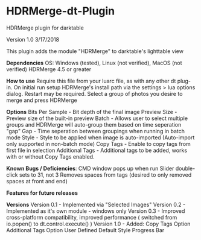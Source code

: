 # HDRMerge-dt-Plugin
HDRMerge plugin for darktable


Version 1.0     3/17/2018

This plugin adds the module "HDRMerge" to darktable's lighttable view

****Dependencies****
OS: Windows (tested), Linux (not verified), MacOS (not verified)
HDRMerge 4.5 or greater

****How to use****
Require this file from your luarc file, as with any other dt plug-in.
On initial run setup HDRMerge's install path via the settings > lua options dialog. Restart may be required.
Select a group of photos you desire to merge and press HDRMerge

****Options****
Bits Per Sample - Bit depth of the final image
Preview Size - Preview size of the built-in preview
Batch - Allows user to select multiple groups and HDRMerge will auto-group them based on time seperation "gap"
Gap - Time seperation between groupings when running in batch mode
Style - Style to be applied when image is auto-imported (Auto-import only supported in non-batch mode)
Copy Tags - Enable to copy tags from first file in selection
Additional Tags - Additional tags to be added, works with or without Copy Tags enabled.

****Known Bugs / Deficiencies****:
CMD window pops up when run
Slider double-click sets to 31, not 3
Removes spaces from tags (desired to only removed spaces at front and end)

****Features for future releases****


****Versions****
Version 0.1 - Implemented via "Selected Images"
Version 0.2 - Implemented as it's own module - windows only
Version 0.3 - Improved cross-platform compatibility, improved performance ( switched from io.popen() to dt.control.execute() )
Version 1.0 - Added:
					Copy Tags Option
					Additional Tags Option
					User Defined Default Style
					Progress Bar
